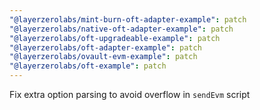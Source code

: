 ```yaml
---
"@layerzerolabs/mint-burn-oft-adapter-example": patch
"@layerzerolabs/native-oft-adapter-example": patch
"@layerzerolabs/oft-upgradeable-example": patch
"@layerzerolabs/oft-adapter-example": patch
"@layerzerolabs/ovault-evm-example": patch
"@layerzerolabs/oft-example": patch
---
```


Fix extra option parsing to avoid overflow in `sendEvm` script
